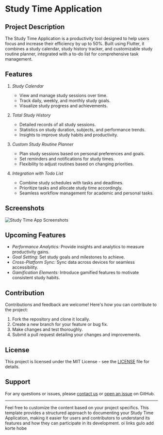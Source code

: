 # Study Time Application

## Project Description
The Study Time Application is a productivity tool designed to help users focus and increase their efficiency by up to 50%. Built using Flutter, it combines a study calendar, study history tracker, and customizable study routine planner, integrated with a to-do list for comprehensive task management.

## Features
1. *Study Calendar*
   - View and manage study sessions over time.
   - Track daily, weekly, and monthly study goals.
   - Visualize study progress and achievements.

2. *Total Study History*
   - Detailed records of all study sessions.
   - Statistics on study duration, subjects, and performance trends.
   - Insights to improve study habits and productivity.

3. *Custom Study Routine Planner*
   - Plan study sessions based on personal preferences and goals.
   - Set reminders and notifications for study times.
   - Flexibility to adjust routines based on changing priorities.

4. *Integration with Todo List*
   - Combine study schedules with tasks and deadlines.
   - Prioritize tasks and allocate study time accordingly.
   - Seamless workflow management for academic and personal tasks.

## Screenshots
![Study Time App Screenshots](study_time_app_screenshots.png)

## Upcoming Features
- *Performance Analytics:* Provide insights and analytics to measure productivity gains.
- *Goal Setting:* Set study goals and milestones to achieve.
- *Cross-Platform Sync:* Sync data across devices for seamless accessibility.
- *Gamification Elements:* Introduce gamified features to motivate consistent study habits.

## Contribution
Contributions and feedback are welcome! Here's how you can contribute to the project:

1. Fork the repository and clone it locally.
2. Create a new branch for your feature or bug fix.
3. Make changes and test thoroughly.
4. Submit a pull request detailing your changes and improvements.

## License
This project is licensed under the MIT License - see the [LICENSE](LICENSE) file for details.

## Support
For any questions or issues, please [contact us](mailto:your-email@example.com) or [open an issue](https://github.com/yourusername/study_time_app/issues) on GitHub.

---

Feel free to customize the content based on your project specifics. This template provides a structured approach to documenting your Study Time Application, making it easier for users and contributors to understand its features and how they can participate in its development.
 oi links gulo add korte hobe
